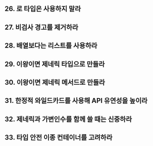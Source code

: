 
## 26. 로 타입은 사용하지 말라
## 27. 비검사 경고를 제거하라
## 28. 배열보다는 리스트를 사용하라
## 29. 이왕이면 제네릭 타입으로 만들라
## 30. 이왕이면 제네릭 메서드로 만들라
## 31. 한정적 와일드카드를 사용해 API 유연성을 높이라
## 32. 제네릭과 가변인수를 함께 쓸 때는 신중하라
## 33. 타입 안전 이종 컨테이너를 고려하라
  
  
